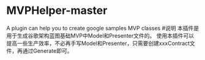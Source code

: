 # MVPHelper-master
A plugin can help you to create google samples MVP classes
#说明
本插件是用于生成谷歌架构蓝图基础MVP中Model和Presenter文件的。
使用本插件可以提高一些生产效率，不必再手写Model和Presenter，只需要创建xxxContract文件，再通过Generate即可。

